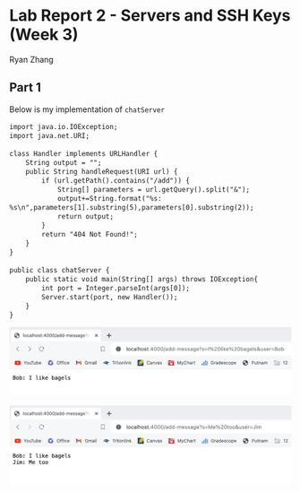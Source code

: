 Lab Report 2 - Servers and SSH Keys (Week 3)
========
Ryan Zhang 

Part 1
--------
Below is my implementation of `chatServer`
```
import java.io.IOException;
import java.net.URI;

class Handler implements URLHandler {
    String output = "";
    public String handleRequest(URI url) {
        if (url.getPath().contains("/add")) {
            String[] parameters = url.getQuery().split("&");
            output+=String.format("%s: %s\n",parameters[1].substring(5),parameters[0].substring(2));
            return output;
        }
        return "404 Not Found!";
    }
}

public class chatServer {
    public static void main(String[] args) throws IOException{
        int port = Integer.parseInt(args[0]);
        Server.start(port, new Handler());
    }
}
```
![First Run](images/run1.png)


![Second Run](images/run2.png)


